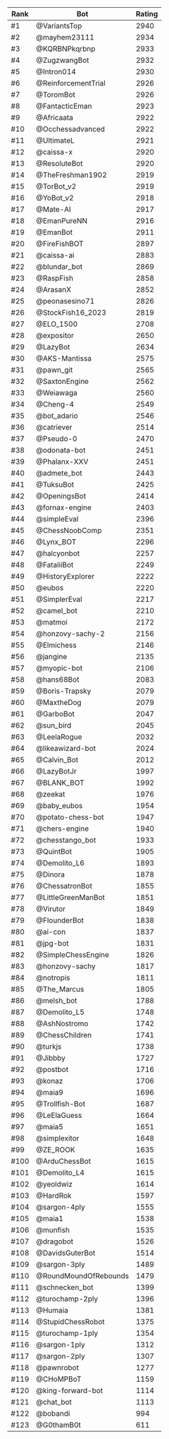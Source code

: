 Rank|Bot|Rating
---|---|---
#1|@VariantsTop|2940
#2|@mayhem23111|2934
#3|@KQRBNPkqrbnp|2933
#4|@ZugzwangBot|2932
#5|@Intron014|2930
#6|@ReinforcementTrial|2926
#7|@ToromBot|2926
#8|@FantacticEman|2923
#9|@Africaata|2922
#10|@Occhessadvanced|2922
#11|@UltimateL|2921
#12|@caissa-x|2920
#13|@ResoluteBot|2920
#14|@TheFreshman1902|2919
#15|@TorBot_v2|2919
#16|@YoBot_v2|2918
#17|@Mate-AI|2917
#18|@EmanPureNN|2916
#19|@EmanBot|2911
#20|@FireFishBOT|2897
#21|@caissa-ai|2883
#22|@blundar_bot|2869
#23|@RaspFish|2858
#24|@ArasanX|2852
#25|@peonasesino71|2826
#26|@StockFish16_2023|2819
#27|@ELO_1500|2708
#28|@expositor|2650
#29|@LazyBot|2634
#30|@AKS-Mantissa|2575
#31|@pawn_git|2565
#32|@SaxtonEngine|2562
#33|@Weiawaga|2560
#34|@Cheng-4|2549
#35|@bot_adario|2546
#36|@catriever|2514
#37|@Pseudo-0|2470
#38|@odonata-bot|2451
#39|@Phalanx-XXV|2451
#40|@admete_bot|2443
#41|@TuksuBot|2425
#42|@OpeningsBot|2414
#43|@fornax-engine|2403
#44|@simpleEval|2396
#45|@ChessNoobComp|2351
#46|@Lynx_BOT|2296
#47|@halcyonbot|2257
#48|@FataliiBot|2249
#49|@HistoryExplorer|2222
#50|@eubos|2220
#51|@SimplerEval|2217
#52|@camel_bot|2210
#53|@matmoi|2172
#54|@honzovy-sachy-2|2156
#55|@Elmichess|2146
#56|@jangine|2135
#57|@myopic-bot|2106
#58|@hans68Bot|2083
#59|@Boris-Trapsky|2079
#60|@MaxtheDog|2079
#61|@GarboBot|2047
#62|@sun_bird|2045
#63|@LeelaRogue|2032
#64|@likeawizard-bot|2024
#65|@Calvin_Bot|2012
#66|@LazyBotJr|1997
#67|@BLANK_BOT|1992
#68|@zeekat|1976
#69|@baby_eubos|1954
#70|@potato-chess-bot|1947
#71|@chers-engine|1940
#72|@chesstango_bot|1933
#73|@QuintBot|1905
#74|@Demolito_L6|1893
#75|@Dinora|1878
#76|@ChessatronBot|1855
#77|@LittleGreenManBot|1851
#78|@Virutor|1849
#79|@FlounderBot|1838
#80|@ai-con|1837
#81|@jpg-bot|1831
#82|@SimpleChessEngine|1826
#83|@honzovy-sachy|1817
#84|@notropis|1811
#85|@The_Marcus|1805
#86|@melsh_bot|1788
#87|@Demolito_L5|1748
#88|@AshNostromo|1742
#89|@ChessChildren|1741
#90|@turkjs|1738
#91|@Jibbby|1727
#92|@postbot|1716
#93|@konaz|1706
#94|@maia9|1696
#95|@Trollfish-Bot|1687
#96|@LeElaGuess|1664
#97|@maia5|1651
#98|@simplexitor|1648
#99|@ZE_ROOK|1635
#100|@ArduChessBot|1615
#101|@Demolito_L4|1615
#102|@yeoldwiz|1614
#103|@HardRok|1597
#104|@sargon-4ply|1555
#105|@maia1|1538
#106|@munfish|1535
#107|@dragobot|1526
#108|@DavidsGuterBot|1514
#109|@sargon-3ply|1489
#110|@RoundMoundOfRebounds|1479
#111|@schnecken_bot|1399
#112|@turochamp-2ply|1396
#113|@Humaia|1381
#114|@StupidChessRobot|1375
#115|@turochamp-1ply|1354
#116|@sargon-1ply|1312
#117|@sargon-2ply|1307
#118|@pawnrobot|1277
#119|@CHoMPBoT|1159
#120|@king-forward-bot|1114
#121|@chat_bot|1113
#122|@bobandi|994
#123|@G0thamB0t|611
